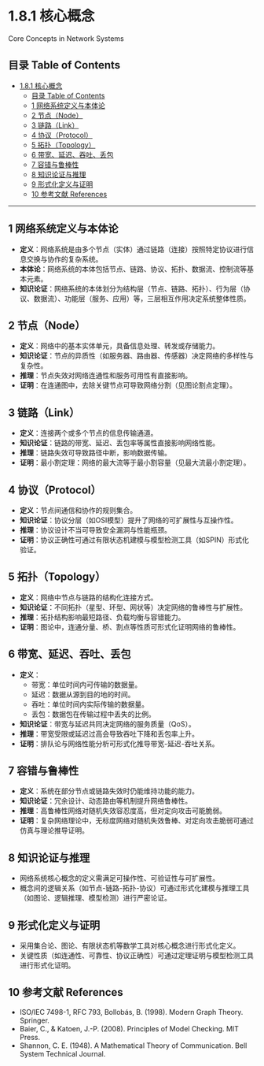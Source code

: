 # 1.8.1 核心概念

Core Concepts in Network Systems

## 目录 Table of Contents

- [1.8.1 核心概念](#181-核心概念)
  - [目录 Table of Contents](#目录-table-of-contents)
  - [1 网络系统定义与本体论](#1-网络系统定义与本体论)
  - [2 节点（Node）](#2-节点node)
  - [3 链路（Link）](#3-链路link)
  - [4 协议（Protocol）](#4-协议protocol)
  - [5 拓扑（Topology）](#5-拓扑topology)
  - [6 带宽、延迟、吞吐、丢包](#6-带宽延迟吞吐丢包)
  - [7 容错与鲁棒性](#7-容错与鲁棒性)
  - [8 知识论证与推理](#8-知识论证与推理)
  - [9 形式化定义与证明](#9-形式化定义与证明)
  - [10 参考文献 References](#10-参考文献-references)

---

## 1 网络系统定义与本体论

- **定义**：网络系统是由多个节点（实体）通过链路（连接）按照特定协议进行信息交换与协作的复杂系统。
- **本体论**：网络系统的本体包括节点、链路、协议、拓扑、数据流、控制流等基本元素。
- **知识论证**：网络系统的本体划分为结构层（节点、链路、拓扑）、行为层（协议、数据流）、功能层（服务、应用）等，三层相互作用决定系统整体性质。

## 2 节点（Node）

- **定义**：网络中的基本实体单元，具备信息处理、转发或存储能力。
- **知识论证**：节点的异质性（如服务器、路由器、传感器）决定网络的多样性与复杂性。
- **推理**：节点失效对网络连通性和服务可用性有直接影响。
- **证明**：在连通图中，去除关键节点可导致网络分割（见图论割点定理）。

## 3 链路（Link）

- **定义**：连接两个或多个节点的信息传输通道。
- **知识论证**：链路的带宽、延迟、丢包率等属性直接影响网络性能。
- **推理**：链路失效可导致路径中断，影响数据传输。
- **证明**：最小割定理：网络的最大流等于最小割容量（见最大流最小割定理）。

## 4 协议（Protocol）

- **定义**：节点间通信和协作的规则集合。
- **知识论证**：协议分层（如OSI模型）提升了网络的可扩展性与互操作性。
- **推理**：协议设计不当可导致安全漏洞与性能瓶颈。
- **证明**：协议正确性可通过有限状态机建模与模型检测工具（如SPIN）形式化验证。

## 5 拓扑（Topology）

- **定义**：网络中节点与链路的结构化连接方式。
- **知识论证**：不同拓扑（星型、环型、网状等）决定网络的鲁棒性与扩展性。
- **推理**：拓扑结构影响最短路径、负载均衡与容错能力。
- **证明**：图论中，连通分量、桥、割点等性质可形式化证明网络的鲁棒性。

## 6 带宽、延迟、吞吐、丢包

- **定义**：
  - 带宽：单位时间内可传输的数据量。
  - 延迟：数据从源到目的地的时间。
  - 吞吐：单位时间内实际传输的数据量。
  - 丢包：数据包在传输过程中丢失的比例。
- **知识论证**：带宽与延迟共同决定网络的服务质量（QoS）。
- **推理**：带宽受限或延迟过高会导致吞吐下降和丢包率上升。
- **证明**：排队论与网络性能分析可形式化推导带宽-延迟-吞吐关系。

## 7 容错与鲁棒性

- **定义**：系统在部分节点或链路失效时仍能维持功能的能力。
- **知识论证**：冗余设计、动态路由等机制提升网络鲁棒性。
- **推理**：高鲁棒性网络对随机失效容忍度高，但对定向攻击可能脆弱。
- **证明**：复杂网络理论中，无标度网络对随机失效鲁棒、对定向攻击脆弱可通过仿真与理论推导证明。

## 8 知识论证与推理

- 网络系统核心概念的定义需满足可操作性、可验证性与可扩展性。
- 概念间的逻辑关系（如节点-链路-拓扑-协议）可通过形式化建模与推理工具（如图论、逻辑推理、模型检测）进行严密论证。

## 9 形式化定义与证明

- 采用集合论、图论、有限状态机等数学工具对核心概念进行形式化定义。
- 关键性质（如连通性、可靠性、协议正确性）可通过定理证明与模型检测工具进行形式化证明。

## 10 参考文献 References

- ISO/IEC 7498-1, RFC 793, Bollobás, B. (1998). Modern Graph Theory. Springer.
- Baier, C., & Katoen, J.-P. (2008). Principles of Model Checking. MIT Press.
- Shannon, C. E. (1948). A Mathematical Theory of Communication. Bell System Technical Journal.
